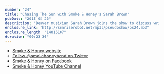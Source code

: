 ```yaml
---
number: "24"
title: "Chasing The Sun with Smoke & Honey's Sarah Brown"
pubDate: "2015-05-28"
description: "Denver musician Sarah Brown joins the show to discuss writing songs, recording at Mighty Fine Productions and planning a midwest tour for the debut album 'Chase The Sun' of her new indie-folk project Smoke & Honey."
enclosure_link: "http://sunriserobot.net/mp3s/pseudoshow/ps24.mp3"
enclosure_length: "14015107"
duration: "00:23:36"
---
```

- [Smoke & Honey website](http://smokeandhoneyband.com)
- [Follow @smokehoneyband on Twitter](https://twitter.com/SmokeHoneyBand)
- [Smoke & Honey on Facebook](http://facebook.com/smokeandhoneyband)
- [Smoke & Honey YouTube Channel](https://www.youtube.com/channel/UCvfYCeTlybQGM3tEybhbOpA)